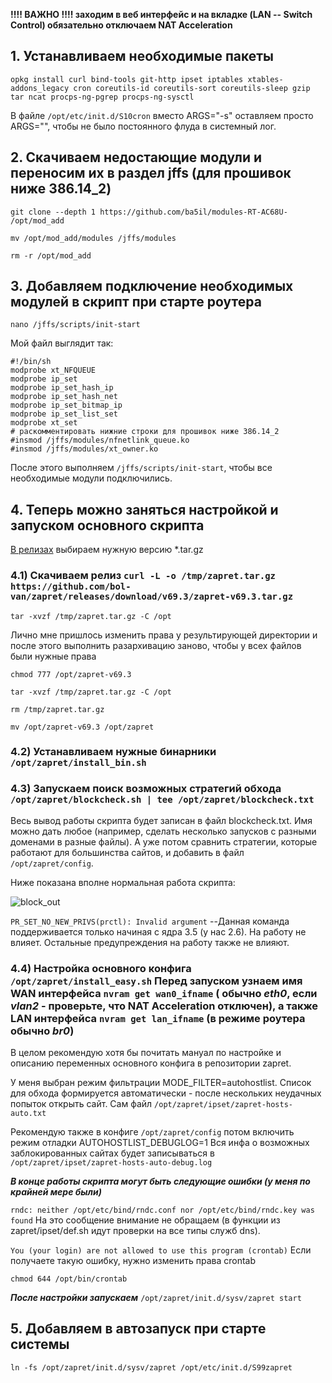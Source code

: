 **!!!! ВАЖНО !!!! заходим в веб интерфейс и на вкладке (LAN -- Switch Control) обязательно отключаем NAT Acceleration**

## 1. Устанавливаем необходимые пакеты

`opkg install curl bind-tools git-http ipset iptables xtables-addons_legacy cron coreutils-id coreutils-sort coreutils-sleep gzip tar ncat procps-ng-pgrep procps-ng-sysctl` 

В файле `/opt/etc/init.d/S10cron` вместо ARGS="-s" оставляем просто ARGS="", чтобы не было постоянного флуда в системный лог.

## 2. Скачиваем недостающие модули и переносим их в раздел jffs (для прошивок ниже 386.14_2)

`git clone --depth 1 https://github.com/ba5il/modules-RT-AC68U- /opt/mod_add`

`mv /opt/mod_add/modules /jffs/modules`

`rm -r /opt/mod_add`

## 3. Добавляем подключение необходимых модулей в скрипт при старте роутера

`nano /jffs/scripts/init-start`

Мой файл выглядит так:
```
#!/bin/sh
modprobe xt_NFQUEUE
modprobe ip_set
modprobe ip_set_hash_ip
modprobe ip_set_hash_net
modprobe ip_set_bitmap_ip
modprobe ip_set_list_set
modprobe xt_set
# раскомментировать нижние строки для прошивок ниже 386.14_2
#insmod /jffs/modules/nfnetlink_queue.ko
#insmod /jffs/modules/xt_owner.ko
```
После этого выполняем `/jffs/scripts/init-start`, чтобы все необходимые модули подключились.

## 4. Теперь можно заняться настройкой и запуском основного скрипта

[В релизах](https://github.com/bol-van/zapret/releases/) выбираем нужную версию *.tar.gz

### 4.1) Скачиваем релиз `curl -L -o /tmp/zapret.tar.gz https://github.com/bol-van/zapret/releases/download/v69.3/zapret-v69.3.tar.gz`
      
`tar -xvzf /tmp/zapret.tar.gz -C /opt`

Лично мне пришлось изменить права у результирующей директории и после этого выполнить разархивацию заново, чтобы у всех файлов были нужные права
      
`chmod 777 /opt/zapret-v69.3`
      
`tar -xvzf /tmp/zapret.tar.gz -C /opt`
      
`rm /tmp/zapret.tar.gz`
      
`mv /opt/zapret-v69.3 /opt/zapret`
      
### 4.2) Устанавливаем нужные бинарники  `/opt/zapret/install_bin.sh`

### 4.3) Запускаем поиск возможных стратегий обхода `/opt/zapret/blockcheck.sh | tee /opt/zapret/blockcheck.txt`

  Весь вывод работы скрипта будет записан в файл blockcheck.txt. Имя можно дать любое (например, сделать несколько запусков с разными доменами в разные файлы). А уже потом сравнить стратегии, которые работают для большинства сайтов, и добавить в файл `/opt/zapret/config`.

Ниже показана вполне нормальная работа скрипта:

![block_out](https://github.com/user-attachments/assets/4c646793-d763-46f9-a5cb-4646e69c9f6a)

`PR_SET_NO_NEW_PRIVS(prctl): Invalid argument` --Данная команда поддерживается только начиная с ядра 3.5 (у нас 2.6). На работу не влияет.
Остальные предупреждения на работу также не влияют.

### 4.4) Настройка основного конфига `/opt/zapret/install_easy.sh` Перед запуском узнаем имя WAN интерфейса `nvram get wan0_ifname` ( обычно *eth0*, если *vlan2* - проверьте, что NAT Acceleration отключен), а также LAN интерфейса `nvram get lan_ifname` (в режиме роутера обычно *br0*)

  В целом рекомендую хотя бы почитать мануал по настройке и описанию переменных основного конфига в репозитории zapret.

  У меня выбран режим фильтрации MODE_FILTER=autohostlist. Список для обхода формируется автоматически - после нескольких неудачных попыток открыть сайт. Сам файл `/opt/zapret/ipset/zapret-hosts-auto.txt`

  Рекомендую также в конфиге `/opt/zapret/config` потом включить режим отладки AUTOHOSTLIST_DEBUGLOG=1 Вся инфа о возможных заблокированных сайтах будет записываться в `/opt/zapret/ipset/zapret-hosts-auto-debug.log`
  
  ***В конце работы скрипта могут быть следующие ошибки (у меня по крайней мере были)***

  `rndc: neither /opt/etc/bind/rndc.conf nor /opt/etc/bind/rndc.key was found` На это сообщение внимание не обращаем (в функции из zapret/ipset/def.sh идут проверки на все типы служб dns).

  `You (your login) are not allowed to use this program (crontab)` Если получаете такую ошибку, нужно изменить права crontab

  `chmod 644 /opt/bin/crontab`

***После настройки запускаем*** `/opt/zapret/init.d/sysv/zapret start`

## 5. Добавляем в автозапуск при старте системы

`ln -fs /opt/zapret/init.d/sysv/zapret /opt/etc/init.d/S99zapret`
